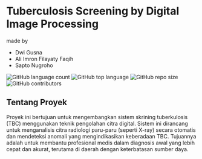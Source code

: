 # Tuberculosis Screening by Digital Image Processing

made by
- Dwi Gusna
- Ali Imron Filayaty Faqih
- Sapto Nugroho

![GitHub language count](https://img.shields.io/github/languages/count/dwiiittt/PACD_Project)
![GitHub top language](https://img.shields.io/github/languages/top/dwiiittt/PACD_Project)
![GitHub repo size](https://img.shields.io/github/repo-size/dwiiittt/PACD_Project)
![GitHub contributors](https://img.shields.io/github/contributors/dwiiittt/PACD_Project)

## Tentang Proyek

Proyek ini bertujuan untuk mengembangkan sistem skrining tuberkulosis (TBC) menggunakan teknik pengolahan citra digital. Sistem ini dirancang untuk menganalisis citra radiologi paru-paru (seperti X-ray) secara otomatis dan mendeteksi anomali yang mengindikasikan keberadaan TBC. Tujuannya adalah untuk membantu profesional medis dalam diagnosis awal yang lebih cepat dan akurat, terutama di daerah dengan keterbatasan sumber daya.
